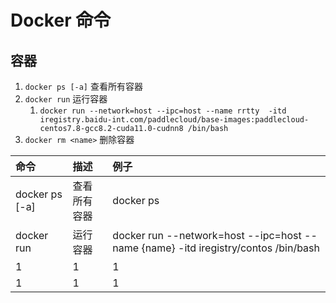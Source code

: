 # Docker 命令

## 容器

1. `docker ps [-a]` 查看所有容器
2. `docker run` 运行容器
   1. `docker run --network=host --ipc=host --name rrtty  -itd iregistry.baidu-int.com/paddlecloud/base-images:paddlecloud-centos7.8-gcc8.2-cuda11.0-cudnn8 /bin/bash`
3. `docker rm <name>` 删除容器

| 命令           | 描述         | 例子                                                                               |
| :------------- | :----------- | :--------------------------------------------------------------------------------- |
| docker ps [-a] | 查看所有容器 | docker ps                                                                          |
| docker run     | 运行容器     | docker run --network=host --ipc=host --name {name} -itd iregistry/contos /bin/bash |
| 1              | 1            | 1                                                                                  |
| 1              | 1            | 1                                                                                  |
